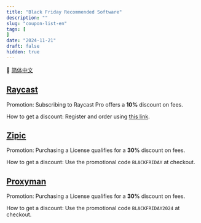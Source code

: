 ```yaml
---
title: "Black Friday Recommended Software"
description: ""
slug: "coupon-list-en"
tags: [
]
date: "2024-11-21"
draft: false
hidden: true
---
```


🔄 [简体中文](/p/coupon-list/)

## [Raycast](https://rok.ink/raycast)

Promotion: Subscribing to Raycast Pro offers a **10%** discount on fees.

How to get a discount: Register and order using [this link](https://rok.ink/raycast).

## [Zipic](https://rok.ink/zipic)

Promotion: Purchasing a License qualifies for a **30%** discount on fees.

How to get a discount: Use the promotional code `BLACKFRIDAY` at checkout.

## [Proxyman](https://proxyman.io)

Promotion: Purchasing a License qualifies for a **30%** discount on fees.

How to get a discount: Use the promotional code `BLACKFRIDAY2024` at checkout.